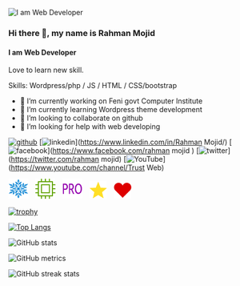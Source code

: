 ![I am Web Developer](https://scontent.fcgp3-1.fna.fbcdn.net/v/t39.30808-1/457304177_8028482620597580_1331638439561747082_n.jpg?stp=c0.256.1536.1536a_dst-jpg_s200x200&_nc_cat=108&ccb=1-7&_nc_sid=0ecb9b&_nc_ohc=PewV9rzcVt8Q7kNvgEaaZc0&_nc_ht=scontent.fcgp3-1.fna&oh=00_AYBFODhgAZtxTi-gdMfA87wmeH8-ouHRgFbmLu3g9UgkKA&oe=66D51978)

### Hi there 👋, my name is Rahman Mojid
#### I am Web Developer

Love to learn new skill. 

Skills: Wordpress/php / JS / HTML / CSS/bootstrap

- 🔭 I’m currently working on Feni govt Computer Institute 
- 🌱 I’m currently learning Wordpress theme development 
- 👯 I’m looking to collaborate on github 
- 🤔 I’m looking for help with web developing 


[<img src='https://cdn.jsdelivr.net/npm/simple-icons@3.0.1/icons/github.svg' alt='github' height='40'>](https://github.com/rahmanMojid)  [<img src='https://cdn.jsdelivr.net/npm/simple-icons@3.0.1/icons/linkedin.svg' alt='linkedin' height='40'>](https://www.linkedin.com/in/Rahman Mojid/)  [<img src='https://cdn.jsdelivr.net/npm/simple-icons@3.0.1/icons/facebook.svg' alt='facebook' height='40'>](https://www.facebook.com/rahman mojid )  [<img src='https://cdn.jsdelivr.net/npm/simple-icons@3.0.1/icons/twitter.svg' alt='twitter' height='40'>](https://twitter.com/rahman mojid)  [<img src='https://cdn.jsdelivr.net/npm/simple-icons@3.0.1/icons/youtube.svg' alt='YouTube' height='40'>](https://www.youtube.com/channel/Trust Web)  

<a href='https://archiveprogram.github.com/'><img src='https://raw.githubusercontent.com/acervenky/animated-github-badges/master/assets/acbadge.gif' width='40' height='40'></a> <a href='https://docs.github.com/en/developers'><img src='https://raw.githubusercontent.com/acervenky/animated-github-badges/master/assets/devbadge.gif' width='40' height='40'></a> <a href='https://github.com/pricing'><img src='https://raw.githubusercontent.com/acervenky/animated-github-badges/master/assets/pro.gif' width='40' height='40'></a> <a href='https://stars.github.com/'><img src='https://raw.githubusercontent.com/acervenky/animated-github-badges/master/assets/starbadge.gif' width='35' height='35'></a> <a href='https://docs.github.com/en/github/supporting-the-open-source-community-with-github-sponsors'><img src='https://raw.githubusercontent.com/acervenky/animated-github-badges/master/assets/sponsorbadge.gif' width='35' height='35'></a> 

[![trophy](https://github-profile-trophy.vercel.app/?username=rahmanMojid)](https://github.com/ryo-ma/github-profile-trophy)

[![Top Langs](https://github-readme-stats.vercel.app/api/top-langs/?username=rahmanMojid)](https://github.com/anuraghazra/github-readme-stats)

![GitHub stats](https://github-readme-stats.vercel.app/api?username=rahmanMojid&show_icons=true&count_private=true)  

![GitHub metrics](https://metrics.lecoq.io/rahmanMojid)  

![GitHub streak stats](https://streak-stats.demolab.com/?user=rahmanMojid)  

